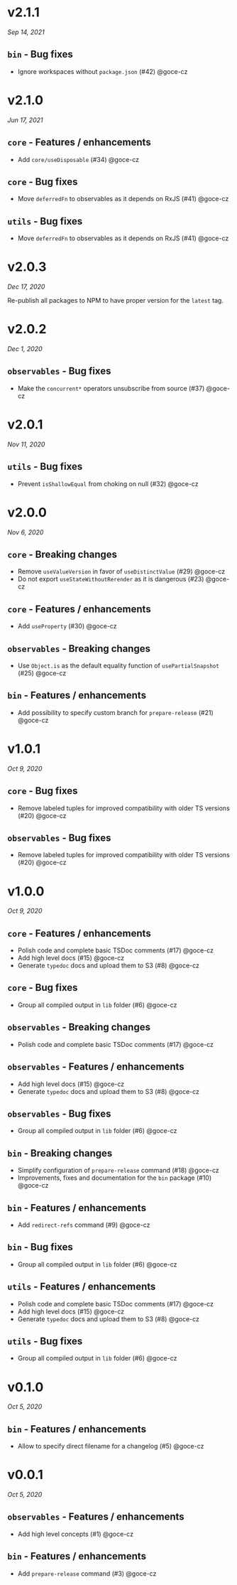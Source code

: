 # v2.1.1
_Sep 14, 2021_

## `bin` - Bug fixes

- Ignore workspaces without `package.json` (#42) @goce-cz


# v2.1.0
_Jun 17, 2021_

## `core` - Features / enhancements

- Add `core/useDisposable` (#34) @goce-cz 

## `core` - Bug fixes

- Move `deferredFn` to observables as it depends on RxJS (#41) @goce-cz 

## `utils` - Bug fixes

- Move `deferredFn` to observables as it depends on RxJS (#41) @goce-cz


# v2.0.3
_Dec 17, 2020_

Re-publish all packages to NPM to have proper version for the `latest` tag.

# v2.0.2
_Dec 1, 2020_

## `observables` - Bug fixes

- Make the `concurrent*` operators unsubscribe from source (#37) @goce-cz


# v2.0.1
_Nov 11, 2020_

## `utils` - Bug fixes

- Prevent `isShallowEqual` from choking on null (#32) @goce-cz


# v2.0.0
_Nov 6, 2020_

## `core` - Breaking changes

- Remove `useValueVersion` in favor of `useDistinctValue` (#29) @goce-cz 
- Do not export `useStateWithoutRerender` as it is dangerous (#23) @goce-cz 

## `core` - Features / enhancements

- Add `useProperty` (#30) @goce-cz 

## `observables` - Breaking changes

- Use `Object.is` as the default equality function of `usePartialSnapshot` (#25) @goce-cz 

## `bin` - Features / enhancements

- Add possibility to specify custom branch for `prepare-release` (#21) @goce-cz


# v1.0.1
_Oct 9, 2020_

## `core` - Bug fixes

- Remove labeled tuples for improved compatibility with older TS versions (#20) @goce-cz 

## `observables` - Bug fixes

- Remove labeled tuples for improved compatibility with older TS versions (#20) @goce-cz


# v1.0.0
_Oct 9, 2020_

## `core` - Features / enhancements

- Polish code and complete basic TSDoc comments (#17) @goce-cz 
- Add high level docs (#15) @goce-cz 
- Generate `typedoc` docs and upload them to S3 (#8) @goce-cz 

## `core` - Bug fixes

- Group all compiled output in `lib` folder (#6) @goce-cz 

## `observables` - Breaking changes

- Polish code and complete basic TSDoc comments (#17) @goce-cz 

## `observables` - Features / enhancements

- Add high level docs (#15) @goce-cz 
- Generate `typedoc` docs and upload them to S3 (#8) @goce-cz 

## `observables` - Bug fixes

- Group all compiled output in `lib` folder (#6) @goce-cz 

## `bin` - Breaking changes

- Simplify configuration of `prepare-release` command (#18) @goce-cz 
- Improvements, fixes and documentation for the `bin` package (#10) @goce-cz 

## `bin` - Features / enhancements

- Add `redirect-refs` command (#9) @goce-cz 

## `bin` - Bug fixes

- Group all compiled output in `lib` folder (#6) @goce-cz 

## `utils` - Features / enhancements

- Polish code and complete basic TSDoc comments (#17) @goce-cz 
- Add high level docs (#15) @goce-cz 
- Generate `typedoc` docs and upload them to S3 (#8) @goce-cz 

## `utils` - Bug fixes

- Group all compiled output in `lib` folder (#6) @goce-cz


# v0.1.0
_Oct 5, 2020_

## `bin` - Features / enhancements

- Allow to specify direct filename for a changelog (#5) @goce-cz


# v0.0.1
_Oct 5, 2020_

## `observables` - Features / enhancements

- Add high level concepts (#1) @goce-cz 

## `bin` - Features / enhancements

- Add `prepare-release` command (#3) @goce-cz


